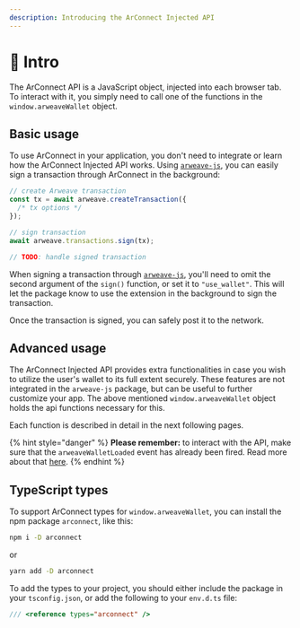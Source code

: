 ```yaml
---
description: Introducing the ArConnect Injected API
---
```


# 📃 Intro

The ArConnect API is a JavaScript object, injected into each browser tab. To interact with it, you simply need to call one of the functions in the `window.arweaveWallet` object.

## Basic usage

To use ArConnect in your application, you don't need to integrate or learn how the ArConnect Injected API works. Using [`arweave-js`](https://npmjs.com/arweave), you can easily sign a transaction through ArConnect in the background:

```ts
// create Arweave transaction
const tx = await arweave.createTransaction({
  /* tx options */
});

// sign transaction
await arweave.transactions.sign(tx);

// TODO: handle signed transaction
```

When signing a transaction through [`arweave-js`](https://npmjs.com/arweave), you'll need to omit the second argument of the `sign()` function, or set it to `"use_wallet"`. This will let the package know to use the extension in the background to sign the transaction.

Once the transaction is signed, you can safely post it to the network.

## Advanced usage

The ArConnect Injected API provides extra functionalities in case you wish to utilize the user's wallet to its full extent securely. These features are not integrated in the `arweave-js` package, but can be useful to further customize your app. The above mentioned `window.arweaveWallet` object holds the api functions necessary for this.

Each function is described in detail in the next following pages.

{% hint style="danger" %}
**Please remember:** to interact with the API, make sure that the `arweaveWalletLoaded` event has already been fired. Read more about that [here](events.md).
{% endhint %}

## TypeScript types

To support ArConnect types for `window.arweaveWallet`, you can install the npm package `arconnect`, like this:

```sh
npm i -D arconnect
```

or

```sh
yarn add -D arconnect
```

To add the types to your project, you should either include the package in your `tsconfig.json`, or add the following to your `env.d.ts` file:

```ts
/// <reference types="arconnect" />
```
